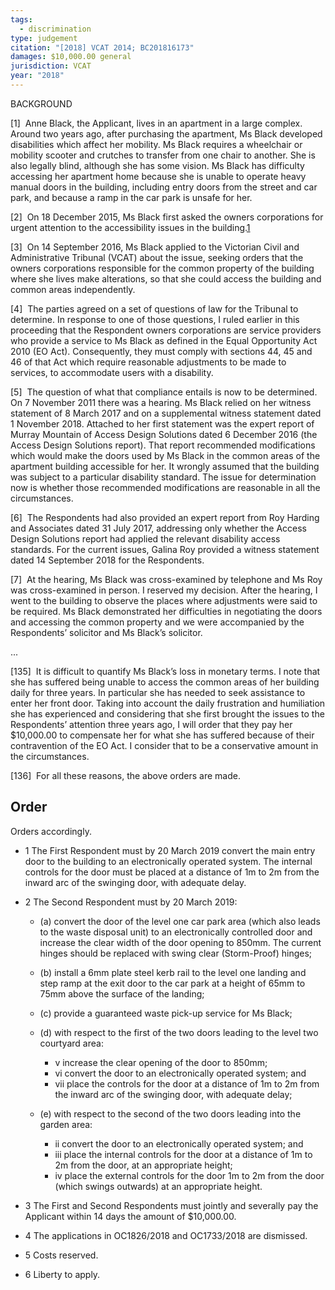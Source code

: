 ```yaml
---
tags:
  - discrimination
type: judgement
citation: "[2018] VCAT 2014; BC201816173"
damages: $10,000.00 general
jurisdiction: VCAT
year: "2018"
---
```

BACKGROUND

[1]  Anne Black, the Applicant, lives in an apartment in a large complex. Around two years ago, after purchasing the apartment, Ms Black developed disabilities which affect her mobility. Ms Black requires a wheelchair or mobility scooter and crutches to transfer from one chair to another. She is also legally blind, although she has some vision. Ms Black has difficulty accessing her apartment home because she is unable to operate heavy manual doors in the building, including entry doors from the street and car park, and because a ramp in the car park is unsafe for her.

[2]  On 18 December 2015, Ms Black first asked the owners corporations for urgent attention to the accessibility issues in the building.[1](https://plus.lexis.com/apac/document/?pdmfid=1539278&crid=b4bb0723-a3f3-4d98-a6be-0d2cfe162d42&pddocfullpath=%2Fshared%2Fdocument%2Fcases-au%2Furn%3AcontentItem%3A64VD-JMH1-JX8W-M1ST-00000-00&pdcontentcomponentid=267716&pdislpamode=false&pdworkfolderlocatorid=NOT_SAVED_IN_WORKFOLDER&prid=ad87f097-9618-4b1b-9cc8-07b551fd89aa&ecomp=s85k&earg=sr7#)

[3]  On 14 September 2016, Ms Black applied to the Victorian Civil and Administrative Tribunal (VCAT) about the issue, seeking orders that the owners corporations responsible for the common property of the building where she lives make alterations, so that she could access the building and common areas independently.

[4]  The parties agreed on a set of questions of law for the Tribunal to determine. In response to one of those questions, I ruled earlier in this proceeding that the Respondent owners corporations are service providers who provide a service to Ms Black as defined in the Equal Opportunity Act 2010 (EO Act). Consequently, they must comply with sections 44, 45 and 46 of that Act which require reasonable adjustments to be made to services, to accommodate users with a disability.

[5]  The question of what that compliance entails is now to be determined. On 7 November 2011 there was a hearing. Ms Black relied on her witness statement of 8 March 2017 and on a supplemental witness statement dated 1 November 2018. Attached to her first statement was the expert report of Murray Mountain of Access Design Solutions dated 6 December 2016 (the Access Design Solutions report). That report recommended modifications which would make the doors used by Ms Black in the common areas of the apartment building accessible for her. It wrongly assumed that the building was subject to a particular disability standard. The issue for determination now is whether those recommended modifications are reasonable in all the circumstances.

[6]  The Respondents had also provided an expert report from Roy Harding and Associates dated 31 July 2017, addressing only whether the Access Design Solutions report had applied the relevant disability access standards. For the current issues, Galina Roy provided a witness statement dated 14 September 2018 for the Respondents.

[7]  At the hearing, Ms Black was cross-examined by telephone and Ms Roy was cross-examined in person. I reserved my decision. After the hearing, I went to the building to observe the places where adjustments were said to be required. Ms Black demonstrated her difficulties in negotiating the doors and accessing the common property and we were accompanied by the Respondents’ solicitor and Ms Black’s solicitor.

...

[135]  It is difficult to quantify Ms Black’s loss in monetary terms. I note that she has suffered being unable to access the common areas of her building daily for three years. In particular she has needed to seek assistance to enter her front door. Taking into account the daily frustration and humiliation she has experienced and considering that she first brought the issues to the Respondents’ attention three years ago, I will order that they pay her $10,000.00 to compensate her for what she has suffered because of their contravention of the EO Act. I consider that to be a conservative amount in the circumstances.

[136]  For all these reasons, the above orders are made.

  
  

## Order

Orders accordingly.

- 1 The First Respondent must by 20 March 2019 convert the main entry door to the building to an electronically operated system. The internal controls for the door must be placed at a distance of 1m to 2m from the inward arc of the swinging door, with adequate delay.
- 2 The Second Respondent must by 20 March 2019:
    
    - (a) convert the door of the level one car park area (which also leads to the waste disposal unit) to an electronically controlled door and increase the clear width of the door opening to 850mm. The current hinges should be replaced with swing clear (Storm-Proof) hinges;
    - (b) install a 6mm plate steel kerb rail to the level one landing and step ramp at the exit door to the car park at a height of 65mm to 75mm above the surface of the landing;
    - (c) provide a guaranteed waste pick-up service for Ms Black;
    - (d) with respect to the first of the two doors leading to the level two courtyard area:
        
        - v increase the clear opening of the door to 850mm;
        - vi convert the door to an electronically operated system; and
        - vii place the controls for the door at a distance of 1m to 2m from the inward arc of the swinging door, with adequate delay;
        
    - (e) with respect to the second of the two doors leading into the garden area:
        
        - ii convert the door to an electronically operated system; and
        - iii place the internal controls for the door at a distance of 1m to 2m from the door, at an appropriate height;
        - iv place the external controls for the door 1m to 2m from the door (which swings outwards) at an appropriate height.
        
    
- 3 The First and Second Respondents must jointly and severally pay the Applicant within 14 days the amount of $10,000.00.
- 4 The applications in OC1826/2018 and OC1733/2018 are dismissed.
- 5 Costs reserved.
- 6 Liberty to apply.
